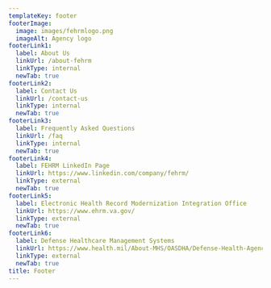 ```yaml
---
templateKey: footer
footerImage:
  image: images/fehrmlogo.png
  imageAlt: Agency logo
footerLink1:
  label: About Us
  linkUrl: /about-fehrm
  linkType: internal
  newTab: true
footerLink2:
  label: Contact Us
  linkUrl: /contact-us
  linkType: internal
  newTab: true
footerLink3:
  label: Frequently Asked Questions
  linkUrl: /faq
  linkType: internal
  newTab: true
footerLink4:
  label: FEHRM LinkedIn Page
  linkUrl: https://www.linkedin.com/company/fehrm/
  linkType: external
  newTab: true
footerLink5:
  label: Electronic Health Record Modernization Integration Office
  linkUrl: https://www.ehrm.va.gov/
  linkType: external
  newTab: true
footerLink6:
  label: Defense Healthcare Management Systems
  linkUrl: https://www.health.mil/About-MHS/OASDHA/Defense-Health-Agency/Defense-Healthcare-Management-Systems
  linkType: external
  newTab: true
title: Footer
---
```

